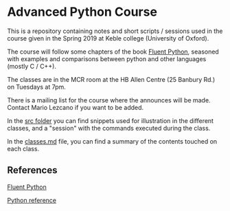 # Advanced Python Course
This is a repository containing notes and short scripts / sessions used in the course given in the Spring 2019 at Keble college (University of Oxford).

The course will follow some chapters of the book [Fluent Python][1], seasoned with examples and comparisons between python and other languages (mostly C / C++).

The classes are in the MCR room at the HB Allen Centre (25 Banbury Rd.) on Tuesdays at 7pm.

There is a mailing list for the course where the announces will be made. Contact Mario Lezcano if you want to be added.

In the [src folder](src/) you can find snippets used for illustration in the different classes, and a "session" with the commands executed during the class.

In the [classes.md](classes.md) file, you can find a summary of the contents touched on each class.

## References
[Fluent Python][1]

[Python reference](https://docs.python.org/3/reference/)

[1]:http://solo.bodleian.ox.ac.uk/primo_library/libweb/action/display.do?tabs=detailsTab&ct=display&fn=search&doc=oxfaleph021456229&indx=2&recIds=oxfaleph021456229&recIdxs=1&elementId=1&renderMode=poppedOut&displayMode=full&frbrVersion=&frbg=&vl(254947567UI0)=any&&dscnt=0&vl(1UIStartWith0)=contains&scp.scps=scope%3A%28OX%29&tb=t&vid=OXVU1&mode=Basic&vl(516065169UI1)=all_items&srt=rank&tab=local&dum=true&vl(freeText0)=fluent%20python&dstmp=1554159383961
